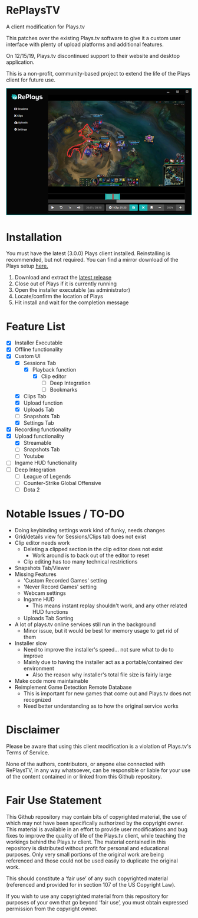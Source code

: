 # RePlaysTV
A client modification for Plays.tv

This patches over the existing Plays.tv software to give it a custom user interface with plenty of upload platforms and additional features.

On 12/15/19, Plays.tv discontinued support to their website and desktop application.

This is a non-profit, community-based project to extend the life of the Plays client for future use.

![Preview](/preview.png)

# Installation
You must have the latest (3.0.0) Plays client installed. Reinstalling is recommended, but not required.
You can find a mirror download of the Plays setup [here.](https://drive.google.com/open?id=1YlQ-EU6wW8XvGUznIBrSqTvlzBv-6tkQ)

  1. Download and extract the [latest release](https://github.com/lulzsun/RePlaysTV/releases)
  2. Close out of Plays if it is currently running
  3. Open the installer executable (as administrator)
  4. Locate/confirm the location of Plays
  5. Hit install and wait for the completion message

# Feature List
  * [x] Installer Executable
  * [x] Offline functionality
  * [x] Custom UI
	* [x] Sessions Tab
	  * [x] Playback function
	    * [x] Clip editor
		  * [ ] Deep Integration
		  * [ ] Bookmarks
	* [x] Clips Tab
	* [x] Upload function
	* [x] Uploads Tab
	* [ ] Snapshots Tab
	* [x] Settings Tab
  * [x] Recording functionality
  * [x] Upload functionality
    * [x] Streamable
	* [ ] Snapshots Tab
    * [ ] Youtube
  * [ ] Ingame HUD functionality
  * [ ] Deep Integration
    * [ ] League of Legends
    * [ ] Counter-Strike Global Offensive
    * [ ] Dota 2

# Notable Issues / TO-DO
  * Doing keybinding settings work kind of funky, needs changes
  * Grid/details view for Sessions/Clips tab does not exist
  * Clip editor needs work
    * Deleting a clipped section in the clip editor does not exist
        * Work around is to back out of the editor to reset
	* Clip editing has too many technical restrictions
  * Snapshots Tab/Viewer
  * Missing Features
	* 'Custom Recorded Games' setting
	* 'Never Record Games' setting
	* Webcam settings
	* Ingame HUD
	  * This means instant replay shouldn't work, and any other related HUD functions
	* Uploads Tab Sorting
  * A lot of plays.tv online services still run in the background
    * Minor issue, but it would be best for memory usage to get rid of them
  * Installer slow
    * Need to improve the installer's speed... not sure what to do to improve
	* Mainly due to having the installer act as a portable/contained dev environment
	  * Also the reason why installer's total file size is fairly large
  * Make code more maintainable 
  * Reimplement Game Detection Remote Database
	* This is important for new games that come out and Plays.tv does not recognized
	* Need better understanding as to how the original service works

# Disclaimer
Please be aware that using this client modification is a violation of Plays.tv's Terms of Service. 

None of the authors, contributors, or anyone else connected with RePlaysTV, in any way whatsoever, can be responsible or liable for your use of the content contained in or linked from this Github repository.

# Fair Use Statement
This Github repository may contain bits of copyrighted material, the use of which may not have been specifically authorized by the copyright owner. This material is available in an effort to provide user modifications and bug fixes to improve the quality of life of the Plays.tv client, while teaching the workings behind the Plays.tv client. The material contained in this repository is distributed without profit for personal and educational purposes. Only very small portions of the original work are being referenced and those could not be used easily to duplicate the original work.

This should constitute a ‘fair use’ of any such copyrighted material (referenced and provided for in section 107 of the US Copyright Law).

If you wish to use any copyrighted material from this repository for purposes of your own that go beyond ‘fair use’, you must obtain expressed permission from the copyright owner.
